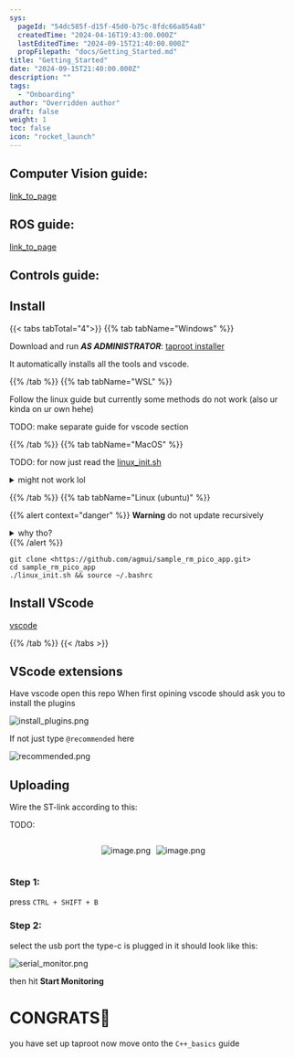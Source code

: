 ```yaml
---
sys:
  pageId: "54dc585f-d15f-45d0-b75c-8fdc66a854a8"
  createdTime: "2024-04-16T19:43:00.000Z"
  lastEditedTime: "2024-09-15T21:40:00.000Z"
  propFilepath: "docs/Getting_Started.md"
title: "Getting_Started"
date: "2024-09-15T21:40:00.000Z"
description: ""
tags:
  - "Onboarding"
author: "Overridden author"
draft: false
weight: 1
toc: false
icon: "rocket_launch"
---
```


## Computer Vision guide:

[link_to_page](86d45bc0-388b-4d26-8848-44f255f73d0e)

## ROS guide:

[link_to_page](3c76c1de-ec8f-46d6-8b0a-294005edc2d5)

## Controls guide:

## Install

{{< tabs tabTotal="4">}}
{{% tab tabName="Windows" %}}

Download and run _**AS ADMINISTRATOR**_: [taproot installer](https://github.com/Thornbots/TeachingFreshies/releases/tag/1.0)

It automatically installs all the tools and vscode.

{{% /tab %}}
{{% tab tabName="WSL" %}}

Follow the linux guide but currently some methods do not work (also ur kinda on ur own hehe)

TODO: make separate guide for vscode section

{{% /tab %}}
{{% tab tabName="MacOS" %}}

TODO: for now just read the [linux_init.sh](https://github.com/agmui/sample_rm_pico_app/blob/main/linux_init.sh)

<details>
<summary>might not work lol</summary>

`brew install libusb pkg-config`

Next install: [vscode](https://code.visualstudio.com/Download)

</details>

{{% /tab %}}
{{% tab tabName="Linux (ubuntu)" %}}

{{% alert context="danger" %}}
**Warning** do not update recursively
<details>
<summary>why tho?</summary>
There are some submodules that may go on for a while (like tinyusb) and I highly
recommend you don't need to get them.
If you want to see what submodules I update just look in `linux_init.sh`
</details>
{{% /alert %}}

```shell
git clone <https://github.com/agmui/sample_rm_pico_app.git>
cd sample_rm_pico_app
./linux_init.sh && source ~/.bashrc
```

## Install VScode

[vscode](https://code.visualstudio.com/Download)

{{% /tab %}}
{{< /tabs >}}

## VScode extensions

Have vscode open this repo
When first opining vscode should ask you to install the plugins

![install_plugins.png](https://prod-files-secure.s3.us-west-2.amazonaws.com/d518164a-d88e-44d1-a4ee-3adb3bd8bce0/89bd30f0-1825-4e77-867b-0a41ce370880/install_plugins.png?X-Amz-Algorithm=AWS4-HMAC-SHA256&X-Amz-Content-Sha256=UNSIGNED-PAYLOAD&X-Amz-Credential=ASIAZI2LB466Z2L4KISM%2F20250415%2Fus-west-2%2Fs3%2Faws4_request&X-Amz-Date=20250415T041041Z&X-Amz-Expires=3600&X-Amz-Security-Token=IQoJb3JpZ2luX2VjEJv%2F%2F%2F%2F%2F%2F%2F%2F%2F%2FwEaCXVzLXdlc3QtMiJGMEQCIA8CAEhpEDoLm8b2k1NXbMyqsUYTo7R57TNdTfwQSbecAiAVY5Ppa6vY1mJKUekdcg0tVJPMoNItC6V8Z2%2B%2FAARRFyr%2FAwgkEAAaDDYzNzQyMzE4MzgwNSIMp7o8os5QnklALRlrKtwDmb%2Bsi19nbss4IIkoeSlpIcgFcujoUSRerRltoYyM5Q1aa1xsPFL1xwrL%2BTCknxeWaz8XyMfdFCZGvPhMHdXOgi8ssERCM0Z6YpuGc4KZpjlrtejxU%2BEPwPwSXAJN0zYhN0Q2E%2FBRfAy61s4UMTzf0629uDcmrHpRZTTVcbQSby3Apboe%2BF8Th0FBEWkWu%2FR%2BPZBAPoW%2BOqLDWpUG3OLrUERngo0xUZcmSO9skjA5K0ppMi8TdStp5amZwhTh0UfamsonKfpVkNhO9hnyKWBnoOekuC8lMAD1GZaggr7wIJZNA%2BMF81v6cY%2Fvanw39H1Vcew8Uoaa01P9SAC8t6Pd5LlCbpPGNVll5JI9fDqpLw7XDWF0YGOp7ORlJeBFv3dExWd%2FDl9pKg79yICLisD3cWc0ziu61c6gqSoW8UsqC6g%2B17XZ9myX8Ql63y1YvqA5RhyDVeptcpwI7gs%2FT9idnV3TP6afsZirP9ph7O1J%2BSdj%2FPKrFOo98A%2BosDAmm5%2F1LdN%2BXZxuzFp9nl8%2FLpJvQIuu%2BHNaZ%2FMfVXTlOD3M9g2dPsQ9o4I4U4wZAenY9MVS6VlYF20%2BsO4suMRWLpFxZdFJNBKRFUkfjU28hgeqrFEuwACVSTSsNW9cd8Uw6Z33vwY6pgH00Amifv96gwRFgftDUqWvdeJoz25nBTkBsIQ8JSHEsqR4D5pU6O45oT9vA%2FDvgpFO7mlivxDL0LcN%2B8sEAX4qXSqLq%2FlK0oiwSly6ycaq2gKqPtgCLIBbJODfzJn2kG9NRTP9dzjvHrMr4U8FVIh9xqzyNVxVY8yyn%2F6vud7nqi778SU%2FYhFU%2FFx%2Fm8Nj5wwWr397bHgTe66tM3mciFQOF%2BKQe0Bt&X-Amz-Signature=59926f0c844ae07c3c663889a34f2bb9cb4da0910f4eceab5bf80526ce5dac0e&X-Amz-SignedHeaders=host&x-id=GetObject)

If not just type `@recommended` here  

![recommended.png](https://prod-files-secure.s3.us-west-2.amazonaws.com/d518164a-d88e-44d1-a4ee-3adb3bd8bce0/61e661e9-5d85-4dfc-be0d-8d2097a5e793/recommended.png?X-Amz-Algorithm=AWS4-HMAC-SHA256&X-Amz-Content-Sha256=UNSIGNED-PAYLOAD&X-Amz-Credential=ASIAZI2LB466Z2L4KISM%2F20250415%2Fus-west-2%2Fs3%2Faws4_request&X-Amz-Date=20250415T041041Z&X-Amz-Expires=3600&X-Amz-Security-Token=IQoJb3JpZ2luX2VjEJv%2F%2F%2F%2F%2F%2F%2F%2F%2F%2FwEaCXVzLXdlc3QtMiJGMEQCIA8CAEhpEDoLm8b2k1NXbMyqsUYTo7R57TNdTfwQSbecAiAVY5Ppa6vY1mJKUekdcg0tVJPMoNItC6V8Z2%2B%2FAARRFyr%2FAwgkEAAaDDYzNzQyMzE4MzgwNSIMp7o8os5QnklALRlrKtwDmb%2Bsi19nbss4IIkoeSlpIcgFcujoUSRerRltoYyM5Q1aa1xsPFL1xwrL%2BTCknxeWaz8XyMfdFCZGvPhMHdXOgi8ssERCM0Z6YpuGc4KZpjlrtejxU%2BEPwPwSXAJN0zYhN0Q2E%2FBRfAy61s4UMTzf0629uDcmrHpRZTTVcbQSby3Apboe%2BF8Th0FBEWkWu%2FR%2BPZBAPoW%2BOqLDWpUG3OLrUERngo0xUZcmSO9skjA5K0ppMi8TdStp5amZwhTh0UfamsonKfpVkNhO9hnyKWBnoOekuC8lMAD1GZaggr7wIJZNA%2BMF81v6cY%2Fvanw39H1Vcew8Uoaa01P9SAC8t6Pd5LlCbpPGNVll5JI9fDqpLw7XDWF0YGOp7ORlJeBFv3dExWd%2FDl9pKg79yICLisD3cWc0ziu61c6gqSoW8UsqC6g%2B17XZ9myX8Ql63y1YvqA5RhyDVeptcpwI7gs%2FT9idnV3TP6afsZirP9ph7O1J%2BSdj%2FPKrFOo98A%2BosDAmm5%2F1LdN%2BXZxuzFp9nl8%2FLpJvQIuu%2BHNaZ%2FMfVXTlOD3M9g2dPsQ9o4I4U4wZAenY9MVS6VlYF20%2BsO4suMRWLpFxZdFJNBKRFUkfjU28hgeqrFEuwACVSTSsNW9cd8Uw6Z33vwY6pgH00Amifv96gwRFgftDUqWvdeJoz25nBTkBsIQ8JSHEsqR4D5pU6O45oT9vA%2FDvgpFO7mlivxDL0LcN%2B8sEAX4qXSqLq%2FlK0oiwSly6ycaq2gKqPtgCLIBbJODfzJn2kG9NRTP9dzjvHrMr4U8FVIh9xqzyNVxVY8yyn%2F6vud7nqi778SU%2FYhFU%2FFx%2Fm8Nj5wwWr397bHgTe66tM3mciFQOF%2BKQe0Bt&X-Amz-Signature=9c122c1f94644bdb3754f0fdb335bfd0895e8cdeadfed85369a94e8beb3457b9&X-Amz-SignedHeaders=host&x-id=GetObject)

## Uploading

Wire the ST-link according to this:

TODO:

<div style="display: flex;flex-direction: row; column-gap:10px; max-width: 630px;justify-content: center;">
<div>

![image.png](https://prod-files-secure.s3.us-west-2.amazonaws.com/d518164a-d88e-44d1-a4ee-3adb3bd8bce0/210ecb78-1116-4d7b-b9b7-2292f66fa2c2/image.png?X-Amz-Algorithm=AWS4-HMAC-SHA256&X-Amz-Content-Sha256=UNSIGNED-PAYLOAD&X-Amz-Credential=ASIAZI2LB466YZNVFHWW%2F20250415%2Fus-west-2%2Fs3%2Faws4_request&X-Amz-Date=20250415T041043Z&X-Amz-Expires=3600&X-Amz-Security-Token=IQoJb3JpZ2luX2VjEJv%2F%2F%2F%2F%2F%2F%2F%2F%2F%2FwEaCXVzLXdlc3QtMiJHMEUCIQCn2SWAmOLlDDenTmhlIpgVvzkabgXxfzcRxFjR3C4shgIgc%2BUYLR7qPHFqWSo7BLQVkwnCgCYpi512D8x7cBy65iYq%2FwMIJBAAGgw2Mzc0MjMxODM4MDUiDMH3lA48dW4CzPBGkSrcA3qf65rXMDnEthZZMyed0Dfb6OqU0eZ8Vn5F8O9rneT0Z0xgzrqwoF7RIv75LXLgtz68xTp%2F%2Bfi2QOnwJFcabzNqai1Zv2F%2BSbDZ1YWLesx64feyhDYucpi6n%2BGQmgCjVyqE3Y9iCorFt0VGOUfQgjFtm3BLnDfw4ndRwsRlW76ouNqHaw1194P05qkJUqh0CU0GOIWWOilBDUNdlGB8khCxggYwXiZu3w0eUXaDbStS2CTf7LuD40Jfz72HYzUivXHlSI%2B%2BoQ%2FsnolOWYps2chmRuetlOqeDVQV39LaSQili7mFCHQpHNUfNww9qdEuKMy4T6Znetr5zKUjHZZ0DgAIdvsfyQIhWf7TKBvUZ7gfHnoPiV2gDUvxABRJ7Z7NXZiNG9BN4cMGS4fhhxUz%2Bk7r1qrByE1uYHqKJTUyjFmFaEdu4fjlVwat%2FJrqlvmWTDCjXjmTmfKr1CA%2FTczwVWFfLRpK8bndzvbpyzfH6rdIe1Yj7Q%2BXPkUYqEIHyPjlxKZ0eNNBiSjS1oT6ahvra26%2Bqo9l%2B5WIh32u5rXXsZCq9%2Fmh0mLZfilVXSeDX4GtyJbPQSGKcFf8T7Nv3Mi3D97zkhRUx%2FT14%2FwUkkWsp68IUFjM57we4L3ntAiFMMOf978GOqUBMM4IWu0Lxoq5dVhflAk2H4kmdvLE%2BBtCp8EJsrcpf808xnw35%2BkNHZYzEpQcz%2BGaG285apC6adnbfA4ftKzL72vLznUL%2FcYxw2cTFg%2B6S2ZZ3GyeSRrrFpO1YQtwQF%2BmH7bcpHsU6hXkG3DaHAu0GEdWF%2FaqcafF5YN717csqI%2BnLO4zwkhlT5gfV%2BZE%2FBSrlYFeJSZz32jHvmjjs%2FJTDh4jp3hu&X-Amz-Signature=00d153023a92312acc1429926a4a17acbc8119bcbe22e6c411510dae901f45fd&X-Amz-SignedHeaders=host&x-id=GetObject)

</div>
<div>

![image.png](https://prod-files-secure.s3.us-west-2.amazonaws.com/d518164a-d88e-44d1-a4ee-3adb3bd8bce0/33a0fd0f-8ca6-4a86-8e09-26e95ded1fff/image.png?X-Amz-Algorithm=AWS4-HMAC-SHA256&X-Amz-Content-Sha256=UNSIGNED-PAYLOAD&X-Amz-Credential=ASIAZI2LB466WAZPGX6I%2F20250415%2Fus-west-2%2Fs3%2Faws4_request&X-Amz-Date=20250415T041043Z&X-Amz-Expires=3600&X-Amz-Security-Token=IQoJb3JpZ2luX2VjEJz%2F%2F%2F%2F%2F%2F%2F%2F%2F%2FwEaCXVzLXdlc3QtMiJGMEQCIGmkt6BzYAVMNJBRMXAnix6B2IGzJw0NykyYonsaFMuLAiBA6lE%2BTo0CzQ7Fo1KbQJl5SdsOO5fQ8FSoMPpaUui0VCr%2FAwglEAAaDDYzNzQyMzE4MzgwNSIMCX%2FmalMC6I70LD%2FYKtwD7RkahkRzRLvKhzjBBTOK7BOyAeAhglyiJ%2BoFWyiyJe9rkwkQtfdCBiGwasz1Rsq2tXWmqkggKzlL5%2BPJy%2B9dIq%2FApWeKrbwytVBao9Jpz9mafvszYRVEcKtrH9y3cM5W6XFm0CKeTPcZSpXb7pREZt3zqaVffVxTUobQUcLQAx8VniTBO8OBlni7NP%2BkU%2Bs2iL%2Fk7L9%2F9bCp8ZD8tnMZNVKd2PyizaQQzvzJNm2brapkcyOwb3feSCSDUBtnSRR6fsXu%2FfmI64ScpfwYfT7YDSbt51cPRTDEvmTPk1wB5M%2BuVEctN%2B72VJBckDi6%2BhrkTxRt1ZpWVqIUZNduPrVLrDjPU0fvl1%2BEXAwwXrVNnJpi0EgRGr5eIXjStPv5KoMRAP5DJ6Zwecl4%2FZpDYzAIJTqBjPxQeN5iCknCVlhZTBOaj9ngs8G%2BkR%2BPM%2Fjh72VPaABb2GISCxza7B%2F2Bx8muugEUjdBPe4pmqqBRKfi4EYWpBhdAFloiOXf5uVrtxXuSdM72J4e7%2BNwZld9VLChB7CrLB6wbxJ6iWjQVpYqKtYudXpHfMdVGUC0MM2W8q1BUUBeqohMiWR0FcNdrslh1bVoDBR6Ia3cNkcMU7yp6zjkSCdbvX7ExXX%2FT00w%2BLf3vwY6pgHi3H857yF1bypyn8L36WEnI3ukupQ4gHChqVxn5ldhsdXa%2BMc6C%2F8nKvDDzfD%2Fepxx4G0b0ryBr3gPTxIm33ptbQ1L4tXb7os%2B9Ogcjv%2Bkn9vDiw1LAjrNx3bz4Z2FGoJz2buzZ2l6p91Dn9zVzeBEB2cZ6TTk47puBmMRSBKocYCo3OG7lAbI4ctUrndLINfikerMhIKum0buMab26wbODQ2Kh9v0&X-Amz-Signature=8aa90916dec549c86a48cda69bfe1aeb3e803cf8ef964c87bc5c420be808ebbb&X-Amz-SignedHeaders=host&x-id=GetObject)

</div>
</div>

### Step 1:

press `CTRL + SHIFT + B`

### Step 2:

select the usb port the type-c is plugged in it should look like this:

![serial_monitor.png](https://prod-files-secure.s3.us-west-2.amazonaws.com/d518164a-d88e-44d1-a4ee-3adb3bd8bce0/f03f4774-05d4-4393-b6a0-d5efb6d315ab/serial_monitor.png?X-Amz-Algorithm=AWS4-HMAC-SHA256&X-Amz-Content-Sha256=UNSIGNED-PAYLOAD&X-Amz-Credential=ASIAZI2LB466Z2L4KISM%2F20250415%2Fus-west-2%2Fs3%2Faws4_request&X-Amz-Date=20250415T041041Z&X-Amz-Expires=3600&X-Amz-Security-Token=IQoJb3JpZ2luX2VjEJv%2F%2F%2F%2F%2F%2F%2F%2F%2F%2FwEaCXVzLXdlc3QtMiJGMEQCIA8CAEhpEDoLm8b2k1NXbMyqsUYTo7R57TNdTfwQSbecAiAVY5Ppa6vY1mJKUekdcg0tVJPMoNItC6V8Z2%2B%2FAARRFyr%2FAwgkEAAaDDYzNzQyMzE4MzgwNSIMp7o8os5QnklALRlrKtwDmb%2Bsi19nbss4IIkoeSlpIcgFcujoUSRerRltoYyM5Q1aa1xsPFL1xwrL%2BTCknxeWaz8XyMfdFCZGvPhMHdXOgi8ssERCM0Z6YpuGc4KZpjlrtejxU%2BEPwPwSXAJN0zYhN0Q2E%2FBRfAy61s4UMTzf0629uDcmrHpRZTTVcbQSby3Apboe%2BF8Th0FBEWkWu%2FR%2BPZBAPoW%2BOqLDWpUG3OLrUERngo0xUZcmSO9skjA5K0ppMi8TdStp5amZwhTh0UfamsonKfpVkNhO9hnyKWBnoOekuC8lMAD1GZaggr7wIJZNA%2BMF81v6cY%2Fvanw39H1Vcew8Uoaa01P9SAC8t6Pd5LlCbpPGNVll5JI9fDqpLw7XDWF0YGOp7ORlJeBFv3dExWd%2FDl9pKg79yICLisD3cWc0ziu61c6gqSoW8UsqC6g%2B17XZ9myX8Ql63y1YvqA5RhyDVeptcpwI7gs%2FT9idnV3TP6afsZirP9ph7O1J%2BSdj%2FPKrFOo98A%2BosDAmm5%2F1LdN%2BXZxuzFp9nl8%2FLpJvQIuu%2BHNaZ%2FMfVXTlOD3M9g2dPsQ9o4I4U4wZAenY9MVS6VlYF20%2BsO4suMRWLpFxZdFJNBKRFUkfjU28hgeqrFEuwACVSTSsNW9cd8Uw6Z33vwY6pgH00Amifv96gwRFgftDUqWvdeJoz25nBTkBsIQ8JSHEsqR4D5pU6O45oT9vA%2FDvgpFO7mlivxDL0LcN%2B8sEAX4qXSqLq%2FlK0oiwSly6ycaq2gKqPtgCLIBbJODfzJn2kG9NRTP9dzjvHrMr4U8FVIh9xqzyNVxVY8yyn%2F6vud7nqi778SU%2FYhFU%2FFx%2Fm8Nj5wwWr397bHgTe66tM3mciFQOF%2BKQe0Bt&X-Amz-Signature=fca652eb7c02eca0c3f1d1c7d0477853d3bfaa0381778661d1eb26edbecffcc1&X-Amz-SignedHeaders=host&x-id=GetObject)

then hit **Start Monitoring**

# CONGRATS🎉

you have set up taproot now move onto the `C++_basics` guide
